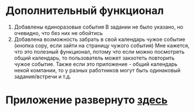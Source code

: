 # Дополнительный функционал

1) Добавлены единоразовые события
	В задании не было указано, но очевидно, что без них не обойтись
2) Добавлена возможность забрать в свой календарь чужое событие (кнопка copy, если зайти на страницу чужого события)
	Мне кажется, что это полезный функционал, потому что если можно посмотреть общий календарь, то пользователь может закхотеть повторить чужое событие.
	Также если это приложение - общий календарь некой компании, то у разных работников могут быть одинаковый задания/встречи и т.д.

# Приложение развернуто [здесь](https://rails-events-calendar.herokuapp.com/)